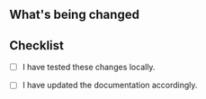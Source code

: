 
## What's being changed
<!--REQUIRED: Please provide a brief description of the changes introduced by this pull request.-->


## Checklist
- [ ] I have tested these changes locally.
- [ ] I have updated the documentation accordingly.


<!--Terms: By submitting this pull request, you agree to adhere to the Developer Certificate of Origin (DCO), available at https://developercertificate.org.-->
